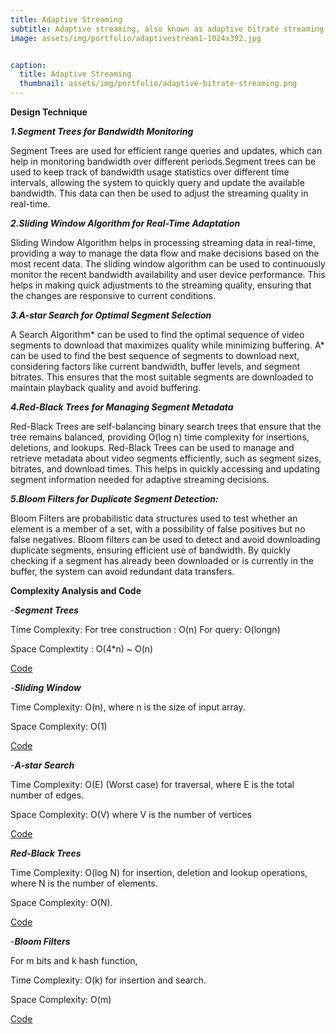 ```yaml
---
title: Adaptive Streaming
subtitle: Adaptive streaming, also known as adaptive bitrate streaming (ABR), is a technique used to deliver video content over the internet in a way that adjusts the quality of the video in real-time based on the user's network conditions and device capabilities. This ensures smooth playback with minimal buffering, even under fluctuating bandwidth conditions.
image: assets/img/portfolio/adaptivestream1-1024x392.jpg


caption:
  title: Adaptive Streaming
  thumbnail: assets/img/portfolio/adaptive-bitrate-streaming.png
---
```

**Design Technique**

_**1.Segment Trees for Bandwidth Monitoring**_

Segment Trees are used for efficient range queries and updates, which can help in monitoring bandwidth over different periods.Segment trees can be used to keep track of bandwidth usage statistics over different time intervals, allowing the system to quickly query and update the available bandwidth. This data can then be used to adjust the streaming quality in real-time.

_**2.Sliding Window Algorithm for Real-Time Adaptation**_

Sliding Window Algorithm helps in processing streaming data in real-time, providing a way to manage the data flow and make decisions based on the most recent data.
The sliding window algorithm can be used to continuously monitor the recent bandwidth availability and user device performance. This helps in making quick adjustments to the streaming quality, ensuring that the changes are responsive to current conditions.

_**3.A-star Search for Optimal Segment Selection**_

A Search Algorithm* can be used to find the optimal sequence of video segments to download that maximizes quality while minimizing buffering.
A* can be used to find the best sequence of segments to download next, considering factors like current bandwidth, buffer levels, and segment bitrates. This ensures that the most suitable segments are downloaded to maintain playback quality and avoid buffering.

_**4.Red-Black Trees for Managing Segment Metadata**_

Red-Black Trees are self-balancing binary search trees that ensure that the tree remains balanced, providing O(log n) time complexity for insertions, deletions, and lookups.
Red-Black Trees can be used to manage and retrieve metadata about video segments efficiently, such as segment sizes, bitrates, and download times. This helps in quickly accessing and updating segment information needed for adaptive streaming decisions.

_**5.Bloom Filters for Duplicate Segment Detection:**_

Bloom Filters are probabilistic data structures used to test whether an element is a member of a set, with a possibility of false positives but no false negatives.
Bloom filters can be used to detect and avoid downloading duplicate segments, ensuring efficient use of bandwidth. By quickly checking if a segment has already been downloaded or is currently in the buffer, the system can avoid redundant data transfers.


**Complexity Analysis and Code**

-**_Segment Trees_**

Time Complexity: For tree construction : O(n) For query: O(longn)

Space Complextity : O(4*n) ~ O(n)

[Code](https://github.com/PAI-SHREYA/DSA/blob/main/Trees/03_Minimum_Segment.cpp)

-**_Sliding Window_**

Time Complexity: O(n), where n is the size of input array.

Space Complexity: O(1)

[Code](https://github.com/PAI-SHREYA/DSA/blob/main/sliding.cpp)

-_**A-star Search**_

Time Complexity: O(E) (Worst case) for traversal, where E is the total number of edges.

Space Complexity: O(V) where V is the number of vertices

[Code](https://github.com/PAI-SHREYA/DSA/blob/main/Graph%20Traversal/A*-search.cpp)

_**Red-Black Trees**_

Time Complexity: O(log N) for insertion, deletion and lookup operations, where N is the number of elements.

Space Complexity: O(N).

[Code](https://github.com/PAI-SHREYA/DSA/blob/main/Trees/Red-Black-Tee.cpp)

-_**Bloom Filters**_

For m bits and k hash function,

Time Complexity: O(k) for insertion and search.

Space Complexity: O(m)

[Code](https://github.com/PAI-SHREYA/DSA/blob/main/Bloom.cpp)




